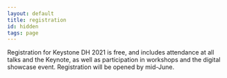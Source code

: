 ```yaml
---
layout: default
title: registration
id: hidden
tags: page
---
```


Registration for Keystone DH 2021 is free, and includes attendance at all talks and the Keynote, as well as participation in workshops and the digital showcase event. Registration will be opened by mid-June.
